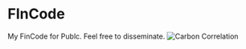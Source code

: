 # FInCode
My FinCode for Publc.
Feel free to disseminate.
![Carbon Correlation](https://user-images.githubusercontent.com/102296479/161433200-bee3e535-ad34-43f4-91cf-5a1e70de7ad3.png)
